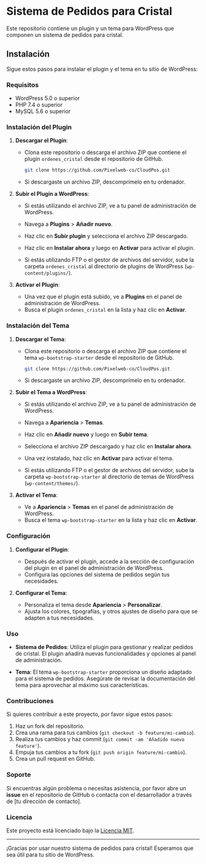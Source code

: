 # Sistema de Pedidos para Cristal

Este repositorio contiene un plugin y un tema para WordPress que componen un sistema de pedidos para cristal.

## Instalación

Sigue estos pasos para instalar el plugin y el tema en tu sitio de WordPress:

### Requisitos

- WordPress 5.0 o superior
- PHP 7.4 o superior
- MySQL 5.6 o superior

### Instalación del Plugin

1. **Descargar el Plugin**:
   - Clona este repositorio o descarga el archivo ZIP que contiene el plugin `ordenes_cristal` desde el repositorio de GitHub.

     ```bash
     git clone https://github.com/Pixelweb-co/CloudPos.git
     ```

   - Si descargaste un archivo ZIP, descomprímelo en tu ordenador.

2. **Subir el Plugin a WordPress**:
   - Si estás utilizando el archivo ZIP, ve a tu panel de administración de WordPress.
   - Navega a **Plugins** > **Añadir nuevo**.
   - Haz clic en **Subir plugin** y selecciona el archivo ZIP descargado.
   - Haz clic en **Instalar ahora** y luego en **Activar** para activar el plugin.

   - Si estás utilizando FTP o el gestor de archivos del servidor, sube la carpeta `ordenes_cristal` al directorio de plugins de WordPress (`wp-content/plugins/`).

3. **Activar el Plugin**:
   - Una vez que el plugin está subido, ve a **Plugins** en el panel de administración de WordPress.
   - Busca el plugin `ordenes_cristal` en la lista y haz clic en **Activar**.

### Instalación del Tema

1. **Descargar el Tema**:
   - Clona este repositorio o descarga el archivo ZIP que contiene el tema `wp-bootstrap-starter` desde el repositorio de GitHub.

     ```bash
     git clone https://github.com/Pixelweb-co/CloudPos.git
     ```

   - Si descargaste un archivo ZIP, descomprímelo en tu ordenador.

2. **Subir el Tema a WordPress**:
   - Si estás utilizando el archivo ZIP, ve a tu panel de administración de WordPress.
   - Navega a **Apariencia** > **Temas**.
   - Haz clic en **Añadir nuevo** y luego en **Subir tema**.
   - Selecciona el archivo ZIP descargado y haz clic en **Instalar ahora**.
   - Una vez instalado, haz clic en **Activar** para activar el tema.

   - Si estás utilizando FTP o el gestor de archivos del servidor, sube la carpeta `wp-bootstrap-starter` al directorio de temas de WordPress (`wp-content/themes/`).

3. **Activar el Tema**:
   - Ve a **Apariencia** > **Temas** en el panel de administración de WordPress.
   - Busca el tema `wp-bootstrap-starter` en la lista y haz clic en **Activar**.

### Configuración

1. **Configurar el Plugin**:
   - Después de activar el plugin, accede a la sección de configuración del plugin en el panel de administración de WordPress.
   - Configura las opciones del sistema de pedidos según tus necesidades.

2. **Configurar el Tema**:
   - Personaliza el tema desde **Apariencia** > **Personalizar**.
   - Ajusta los colores, tipografías, y otros ajustes de diseño para que se adapten a tus necesidades.

### Uso

- **Sistema de Pedidos**: Utiliza el plugin para gestionar y realizar pedidos de cristal. El plugin añadirá nuevas funcionalidades y opciones al panel de administración.
  
- **Tema**: El tema `wp-bootstrap-starter` proporciona un diseño adaptado para el sistema de pedidos. Asegúrate de revisar la documentación del tema para aprovechar al máximo sus características.

### Contribuciones

Si quieres contribuir a este proyecto, por favor sigue estos pasos:

1. Haz un fork del repositorio.
2. Crea una rama para tus cambios (`git checkout -b feature/mi-cambio`).
3. Realiza tus cambios y haz commit (`git commit -am 'Añadido nuevo feature'`).
4. Empuja tus cambios a tu fork (`git push origin feature/mi-cambio`).
5. Crea un pull request en GitHub.

### Soporte

Si encuentras algún problema o necesitas asistencia, por favor abre un **issue** en el repositorio de GitHub o contacta con el desarrollador a través de [tu dirección de contacto].

### Licencia

Este proyecto está licenciado bajo la [Licencia MIT](LICENSE).

---

¡Gracias por usar nuestro sistema de pedidos para cristal! Esperamos que sea útil para tu sitio de WordPress.
